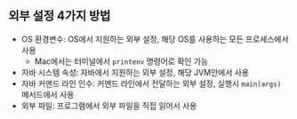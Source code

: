 ## 외부 설정 4가지 방법
- OS 환경변수: OS에서 지원하는 외부 설정, 해당 OS를 사용하는 모든 프로세스에서 사용
  - Mac에서는 터미널에서 `printenv` 명령어로 확인 가능
- 자바 시스템 속성: 자바에서 지원하는 외부 설정, 해당 JVM안에서 사용
- 자바 커맨드 라인 인수: 커맨드 라인에서 전달하는 외부 설정, 실행시 `main(args)` 메서드에서 사용
- 외부 파일: 프로그램에서 외부 파일을 직접 읽어서 사용